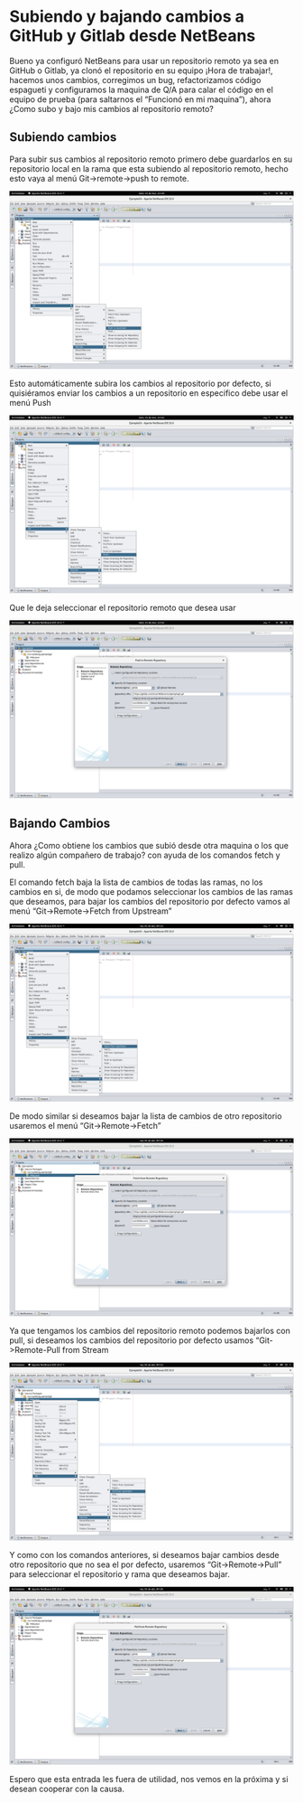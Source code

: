 # Subiendo y bajando cambios a GitHub y Gitlab desde NetBeans
Bueno ya configuró NetBeans para usar un repositorio remoto ya sea en GitHub o Gitlab, ya clonó el repositorio en su equipo ¡Hora de trabajar!, hacemos unos cambios, corregimos un bug, refactorizamos código espagueti y configuramos la maquina de Q/A para calar el código en el equipo de prueba (para saltarnos el “Funcionó en mi maquina”), ahora ¿Como subo y bajo mis cambios al repositorio remoto?

## Subiendo cambios
Para subir sus cambios al repositorio remoto primero debe guardarlos en su repositorio local en la rama que esta subiendo al repositorio remoto, hecho esto vaya al menú Git->remote->push to remote.

![Push to upstream](img/01_push_to_upstream.png "Push to upstream")

Esto automáticamente subira los cambios al repositorio por defecto, si quisiéramos enviar los cambios a un repositorio en especifico debe usar el menú Push

![Push](img/02_push.png "Push")

Que le deja seleccionar el repositorio remoto que desea usar

![Seleccionar repositorio remoto](img/03_seleccionar_repositorio.png "Seleccionar repositorio remoto")

## Bajando Cambios
Ahora ¿Como obtiene los cambios que subió desde otra maquina o los que realizo algún compañero de trabajo? con ayuda de los comandos fetch y pull.

El comando fetch baja la lista de cambios de todas las ramas, no los cambios en si, de modo que podamos seleccionar los cambios de las ramas que deseamos, para bajar los cambios del repositorio por defecto vamos al menú “Git->Remote->Fetch from Upstream”

![Fetch desde Upstream](img/04_fetch_upstream.png "Fetch desde Upstream")

De modo similar si deseamos bajar la lista de cambios de otro repositorio usaremos el menú “Git->Remote->Fetch”

![Fetch desde otros repositorios](img/05_fetch_repositorio.png "Fetch desde otros repositorios")

Ya que tengamos los cambios del repositorio remoto podemos bajarlos con pull, si deseamos los cambios del repositorio por defecto usamos “Git->Remote-Pull from Stream

![Pull from Upstream](img/06_pull_from_stream.png "Pull from Upstream")

Y como con los comandos anteriores, si deseamos bajar cambios desde otro repositorio que no sea el por defecto, usaremos “Git->Remote->Pull” para seleccionar el repositorio y rama que deseamos bajar.

![Pull](img/07_pull.png "Pull")

Espero que esta entrada les fuera de utilidad, nos vemos en la próxima y si desean cooperar con la causa.
